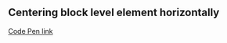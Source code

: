 ## Centering block level element horizontally

[Code Pen link](http://codepen.io/chriscoyier/pen/eszon)
